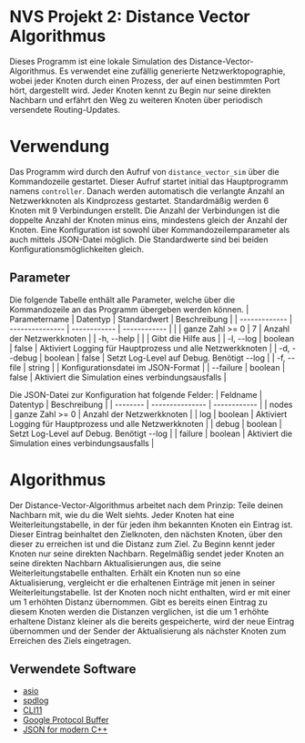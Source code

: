 # NVS Projekt 2: Distance Vector Algorithmus
Dieses Programm ist eine lokale Simulation des Distance-Vector-Algorithmus. Es verwendet eine zufällig generierte Netzwerktopographie, wobei jeder Knoten durch einen Prozess, der auf einen bestimmten Port hört, dargestellt wird. Jeder Knoten kennt zu Begin nur seine direkten Nachbarn und erfährt den Weg zu weiteren Knoten über periodisch versendete Routing-Updates.

# Verwendung
Das Programm wird durch den Aufruf von `distance_vector_sim` über die Kommandozeile gestartet. Dieser Aufruf startet initial das Hauptprogramm namens `controller`. Danach werden automatisch die verlangte Anzahl an Netzwerkknoten als Kindprozess gestartet. Standardmäßig werden 6 Knoten mit 9 Verbindungen erstellt. Die Anzahl der Verbindungen ist die doppelte Anzahl der Knoten minus eins, mindestens gleich der Anzahl der Knoten. Eine Konfiguration ist sowohl über Kommandozeilemparameter als auch mittels JSON-Datei möglich. Die Standardwerte sind bei beiden Konfigurationsmöglichkeiten gleich.

## Parameter
Die folgende Tabelle enthält alle Parameter, welche über die Kommandozeile an das Programm übergeben werden können.
| Parametername | Datentyp        | Standardwert | Beschreibung |
| ------------- | --------------- | ------------ | ------------ |
|               | ganze Zahl >= 0 | 7            | Anzahl der Netzwerkknoten |
| -h, --help    |                 |              | Gibt die Hilfe aus |
| -l, --log     | boolean         | false        | Aktiviert Logging für Hauptprozess und alle Netzwerkknoten |
| -d, --debug   | boolean         | false        | Setzt Log-Level auf Debug. Benötigt --log |
| -f, --file    | string          |              | Konfigurationsdatei im JSON-Format |
| --failure     | boolean         | false        | Aktiviert die Simulation eines verbindungsausfalls |

Die JSON-Datei zur Konfiguration hat folgende Felder:
| Feldname | Datentyp        | Beschreibung |
| -------- | --------------- | ------------ |
| nodes    | ganze Zahl >= 0 | Anzahl der Netzwerkknoten |
| log      | boolean         | Aktiviert Logging für Hauptprozess und alle Netzwerkknoten |
| debug    | boolean         | Setzt Log-Level auf Debug. Benötigt --log |
| failure  | boolean         | Aktiviert die Simulation eines verbindungsausfalls |

# Algorithmus
Der Distance-Vector-Algorithmus arbeitet nach dem Prinzip: Teile deinen Nachbarn mit, wie du die Welt siehts. Jeder Knoten hat eine Weiterleitungstabelle, in der für jeden ihm bekannten Knoten ein Eintrag ist. Dieser Eintrag beinhaltet den Zielknoten, den nächsten Knoten, über den dieser zu erreichen ist und die Distanz zum Ziel. Zu Beginn kennt jeder Knoten nur seine direkten Nachbarn. Regelmäßig sendet jeder Knoten an seine direkten Nachbarn Aktualisierungen aus, die seine Weiterleitungstabelle enthalten. Erhält ein Knoten nun so eine Aktualisierung, vergleicht er die erhaltenen Einträge mit jenen in seiner Weiterleitungstabelle. Ist der Knoten noch nicht enthalten, wird er mit einer um 1 erhöhten Distanz übernommen. Gibt es bereits einen Eintrag zu diesem Knoten werden die Distanzen verglichen, ist die um 1 erhöhte erhaltene Distanz kleiner als die bereits gespeicherte, wird der neue Eintrag übernommen und der Sender der Aktualisierung als nächster Knoten zum Erreichen des Ziels eingetragen.

## Verwendete Software
* [asio](https://think-async.com/Asio/)
* [spdlog](https://github.com/gabime/spdlog)
* [CLI11](https://github.com/CLIUtils/CLI11)
* [Google Protocol Buffer](https://developers.google.com/protocol-buffers/)
* [JSON  for modern C++](https://github.com/nlohmann/json)
